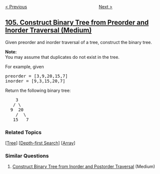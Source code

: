 <!--|This file generated by command(leetcode description); DO NOT EDIT.    |-->
<!--+----------------------------------------------------------------------+-->
<!--|@author    openset <openset.wang@gmail.com>                           |-->
<!--|@link      https://github.com/openset                                 |-->
<!--|@home      https://github.com/tonymontaro/leetcode-hints                        |-->
<!--+----------------------------------------------------------------------+-->

[< Previous](https://github.com/tonymontaro/leetcode-hints/tree/master/problems/maximum-depth-of-binary-tree "Maximum Depth of Binary Tree")
　　　　　　　　　　　　　　　　
[Next >](https://github.com/tonymontaro/leetcode-hints/tree/master/problems/construct-binary-tree-from-inorder-and-postorder-traversal "Construct Binary Tree from Inorder and Postorder Traversal")

## [105. Construct Binary Tree from Preorder and Inorder Traversal (Medium)](https://leetcode.com/problems/construct-binary-tree-from-preorder-and-inorder-traversal "从前序与中序遍历序列构造二叉树")

<p>Given preorder and inorder traversal of a tree, construct the binary tree.</p>

<p><strong>Note:</strong><br />
You may assume that duplicates do not exist in the tree.</p>

<p>For example, given</p>

<pre>
preorder =&nbsp;[3,9,20,15,7]
inorder = [9,3,15,20,7]</pre>

<p>Return the following binary tree:</p>

<pre>
    3
   / \
  9  20
    /  \
   15   7</pre>

### Related Topics
  [[Tree](https://github.com/tonymontaro/leetcode-hints/tree/master/tag/tree/README.md)]
  [[Depth-first Search](https://github.com/tonymontaro/leetcode-hints/tree/master/tag/depth-first-search/README.md)]
  [[Array](https://github.com/tonymontaro/leetcode-hints/tree/master/tag/array/README.md)]

### Similar Questions
  1. [Construct Binary Tree from Inorder and Postorder Traversal](https://github.com/tonymontaro/leetcode-hints/tree/master/problems/construct-binary-tree-from-inorder-and-postorder-traversal) (Medium)
